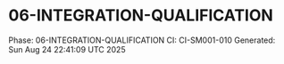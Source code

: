 # 06-INTEGRATION-QUALIFICATION
Phase: 06-INTEGRATION-QUALIFICATION
CI: CI-SM001-010
Generated: Sun Aug 24 22:41:09 UTC 2025
